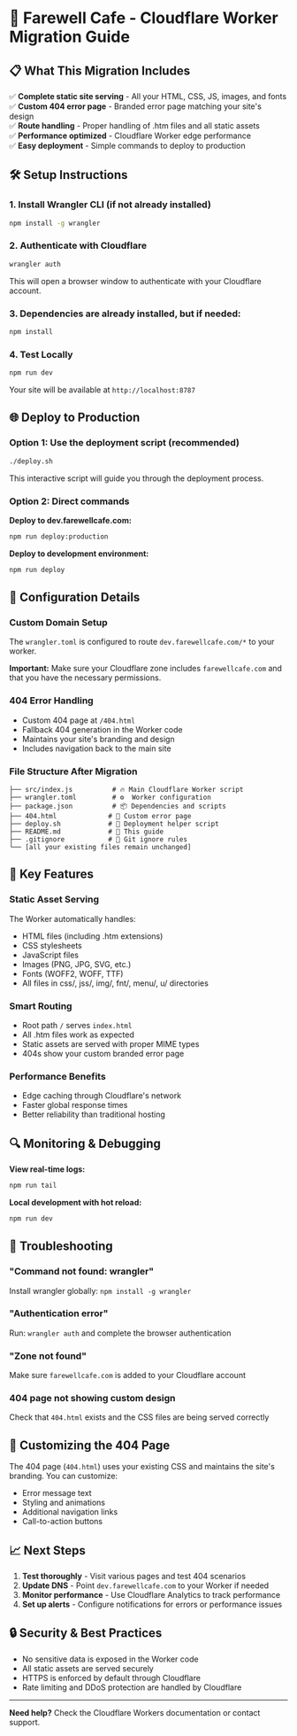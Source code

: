 # 🚀 Farewell Cafe - Cloudflare Worker Migration Guide

## 📋 What This Migration Includes

✅ **Complete static site serving** - All your HTML, CSS, JS, images, and fonts  
✅ **Custom 404 error page** - Branded error page matching your site's design  
✅ **Route handling** - Proper handling of .htm files and all static assets  
✅ **Performance optimized** - Cloudflare Worker edge performance  
✅ **Easy deployment** - Simple commands to deploy to production  

## 🛠️ Setup Instructions

### 1. Install Wrangler CLI (if not already installed)
```bash
npm install -g wrangler
```

### 2. Authenticate with Cloudflare
```bash
wrangler auth
```
This will open a browser window to authenticate with your Cloudflare account.

### 3. Dependencies are already installed, but if needed:
```bash
npm install
```

### 4. Test Locally
```bash
npm run dev
```
Your site will be available at `http://localhost:8787`

## 🌐 Deploy to Production

### Option 1: Use the deployment script (recommended)
```bash
./deploy.sh
```
This interactive script will guide you through the deployment process.

### Option 2: Direct commands

**Deploy to dev.farewellcafe.com:**
```bash
npm run deploy:production
```

**Deploy to development environment:**
```bash
npm run deploy
```

## 🔧 Configuration Details

### Custom Domain Setup
The `wrangler.toml` is configured to route `dev.farewellcafe.com/*` to your worker.

**Important:** Make sure your Cloudflare zone includes `farewellcafe.com` and that you have the necessary permissions.

### 404 Error Handling
- Custom 404 page at `/404.html`
- Fallback 404 generation in the Worker code
- Maintains your site's branding and design
- Includes navigation back to the main site

### File Structure After Migration
```
├── src/index.js          # 🔥 Main Cloudflare Worker script
├── wrangler.toml         # ⚙️  Worker configuration
├── package.json          # 📦 Dependencies and scripts
├── 404.html             # 🚫 Custom error page
├── deploy.sh            # 🚀 Deployment helper script
├── README.md            # 📖 This guide
├── .gitignore           # 🙈 Git ignore rules
└── [all your existing files remain unchanged]
```

## 🎯 Key Features

### Static Asset Serving
The Worker automatically handles:
- HTML files (including .htm extensions)
- CSS stylesheets
- JavaScript files
- Images (PNG, JPG, SVG, etc.)
- Fonts (WOFF2, WOFF, TTF)
- All files in css/, jss/, img/, fnt/, menu/, u/ directories

### Smart Routing
- Root path `/` serves `index.html`
- All .htm files work as expected
- Static assets are served with proper MIME types
- 404s show your custom branded error page

### Performance Benefits
- Edge caching through Cloudflare's network
- Faster global response times
- Better reliability than traditional hosting

## 🔍 Monitoring & Debugging

**View real-time logs:**
```bash
npm run tail
```

**Local development with hot reload:**
```bash
npm run dev
```

## 🚨 Troubleshooting

### "Command not found: wrangler"
Install wrangler globally: `npm install -g wrangler`

### "Authentication error"
Run: `wrangler auth` and complete the browser authentication

### "Zone not found"
Make sure `farewellcafe.com` is added to your Cloudflare account

### 404 page not showing custom design
Check that `404.html` exists and the CSS files are being served correctly

## 🎨 Customizing the 404 Page

The 404 page (`404.html`) uses your existing CSS and maintains the site's branding. You can customize:
- Error message text
- Styling and animations
- Additional navigation links
- Call-to-action buttons

## 📈 Next Steps

1. **Test thoroughly** - Visit various pages and test 404 scenarios
2. **Update DNS** - Point `dev.farewellcafe.com` to your Worker if needed
3. **Monitor performance** - Use Cloudflare Analytics to track performance
4. **Set up alerts** - Configure notifications for errors or performance issues

## 🔒 Security & Best Practices

- No sensitive data is exposed in the Worker code
- All static assets are served securely
- HTTPS is enforced by default through Cloudflare
- Rate limiting and DDoS protection are handled by Cloudflare

---

**Need help?** Check the Cloudflare Workers documentation or contact support.
